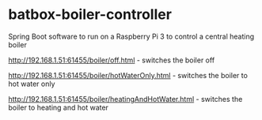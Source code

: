 # batbox-boiler-controller
Spring Boot software to run on a Raspberry Pi 3 to control a central heating boiler

http://192.168.1.51:61455/boiler/off.html - switches the boiler off

http://192.168.1.51:61455/boiler/hotWaterOnly.html - switches the boiler to hot water only

http://192.168.1.51:61455/boiler/heatingAndHotWater.html - switches the boiler to heating and hot water
